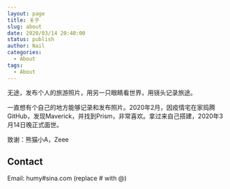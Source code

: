 ```yaml
---
layout: page
title: 关于
slug: about
date: 2020/03/14 20:40:00
status: publish
author: Nail
categories: 
  - About
tags: 
  - About
---
```


无途，发布个人的旅游照片，用另一只眼睛看世界，用镜头记录旅途。

一直想有个自己的地方能够记录和发布照片。2020年2月，因疫情宅在家捣腾GitHub，发现Maverick，并找到Prism，非常喜欢。拿过来自己搭建，2020年3月14日晚正式面世。

致谢：熊猫小A，Zeee


## Contact

Email: humy#sina.com (replace # with @)

